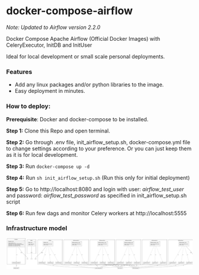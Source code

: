 # docker-compose-airflow

_Note: Updated to Airflow version 2.2.0_

Docker Compose Apache Airflow (Official Docker Images) with CeleryExecutor, InitDB and InitUser

Ideal for local development or small scale personal deployments.

### Features
- Add any linux packages and/or python libraries to the image.
- Easy deployment in minutes.




### How to deploy:

**Prerequisite**: Docker and docker-compose to be installed. 

**Step 1:** Clone this Repo and open terminal.

**Step 2:** Go through .env file, init_airflow_setup.sh, docker-compose.yml file to change settings according to your preference. Or you can just keep them as it is for local development.

**Step 3:** Run `docker-compose up -d`

**Step 4:** Run `sh init_airflow_setup.sh` (Run this only for initial deployment)

**Step 5:** Go to http://localhost:8080 and login with user: _airflow_test_user_ and password: _airflow_test_password_ as specified in init_airflow_setup.sh script

**Step 6:** Run few dags and monitor Celery workers at http://localhost:5555




### Infrastructure model

![Infrastructure model](.infragenie/infrastructure_model.png)